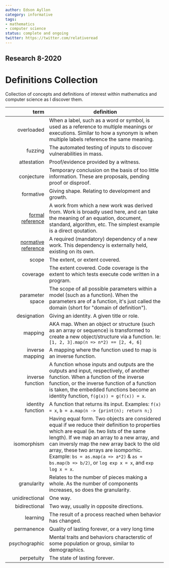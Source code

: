 ```yaml
---
author: Edson Ayllon
category: informative
tags: 
- mathematics 
- computer science
status: complete and ongoing
twitter: https://twitter.com/relativeread
---
```


## Research 8-2020
# Definitions Collection
Collection of concepts and definitions of interest within mathematics and computer science as I discover them.

term | definition
---:|--
overloaded | When a label, such as a word or symbol, is used as a reference to multiple meanings or executions. Similar to how a synonym is when multiple labels reference the same meaning.
fuzzing | The automated testing of inputs to discover vulnerabilities in mass.
attestation | Proof/evidence provided by a witness.
conjecture | Temporary conclusion on the basis of too little information. These are proposals, pending proof or disproof. 
formative | Giving shape. Relating to development and growth.
[formal reference](https://quod.lib.umich.edu/j/jep/3336451.0009.205?view=text;rgn=main) | A work from which a new work was derived from. Work is broadly used here, and can take the meaning of an equation, document, standard, algorithm, etc. The simplest example is a direct qoutation.
[normative reference](https://www.iec.ch/standardsdev/resources/draftingpublications/directives/subdivision/normative_references.htm) | A required (mandatory) dependency of a new work. This dependency is externally held, existing on its own.
scope | The extent, or extent covered.
coverage | The extent covered. Code coverage is the extent to which tests execute code written in a program.
parameter space | The scope of all possible parameters within a model (such as a function). When the parameters are of a function, it's just called the domain (short for "domain of definition").
designation | Giving an identity. A given title or role.
mapping | AKA map. When an object or structure (such as an array or sequence) is transformed to create a new object/structure via a function. Ie: `[1, 2, 3].map(n => n*2) == [2, 4, 6]`
inverse mapping | A mapping where the function used to map is an inverse function.
inverse function | A function whose inputs and outputs are the outputs and input, respectively, of another function. When a function of the inverse function, or the inverse function of a function is taken, the embedded functions become an identity function, `f(g(x)) = g(f(x)) = x`.
identity function | A function that returns its input. Examples: `f(x) = x`, `b = a.map(n -> {print(n); return n;}`
isomorphism | Having equal form. Two objects are considered equal if we reduce their definition to properties which are equal (ie. two lists of the same length). If we map an array to a new array, and can inversly map the new array back to the old array, these two arrays are isomporhic. Example: `bs = as.map(a => a*2)` & `as = bs.map(b => b/2)`, or `log exp x = x`, and `exp log x = x`. 
granularity | Relates to the number of pieces making a whole. As the number of components increases, so does the granularity.
unidirectional | One way.
bidirectional | Two way, usually in opposite directions.
learning | The result of a process reached when behavior has changed.
permanence | Quality of lasting forever, or a very long time
psychographic | Mental traits and behaviors characterstic of some population or group, similar to demographics.
perpetuity | The state of lasting forever. 
